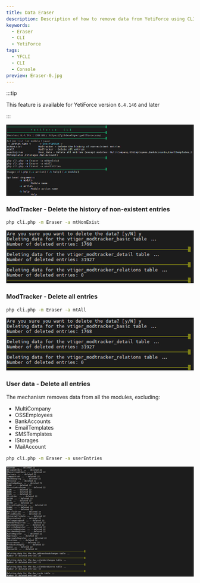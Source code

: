```yaml
---
title: Data Eraser
description: Description of how to remove data from YetiForce using CLI
keywords:
  - Eraser
  - CLI
  - YetiForce
tags:
  - YFCLI
  - CLI
  - Console
preview: Eraser-0.jpg
---
```


:::tip

This feature is available for YetiForce version `6.4.146` and later

:::

![Eraser CLI](Eraser-0.jpg)

### ModTracker - Delete the history of non-existent entries

```bash
php cli.php -m Eraser -a mtNonExist
```

![Eraser CLI](Eraser-1.jpg)

### ModTracker - Delete all entries

```bash
php cli.php -m Eraser -a mtAll
```

![Eraser CLI](Eraser-1.jpg)

### User data - Delete all entries

The mechanism removes data from all the modules, excluding:

- MultiCompany
- OSSEmployees
- BankAccounts
- EmailTemplates
- SMSTemplates
- IStorages
- MailAccount

```bash
php cli.php -m Eraser -a userEntries
```

![Eraser CLI](Eraser-2.jpg)
